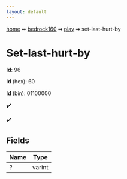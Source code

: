 ```yaml
---
layout: default
---
```


[home](/) ➡ [bedrock160](/protocol/bedrock160) ➡ [play](/protocol/bedrock160/play) ➡ set-last-hurt-by

# Set-last-hurt-by

**Id**: 96

**Id** (hex): 60

**Id** (bin): 01100000

✔️

✔️

## Fields

Name | Type
---|---
? | varint

